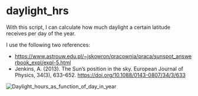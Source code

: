 # daylight_hrs
With this script, I can calculate how much daylight a certain latitude receives per day of the year.

I use the following two references:
- https://www.astrouw.edu.pl/~jskowron/pracownia/praca/sunspot_answerbook_expl/expl-5.html
- Jenkins, A. (2013). The Sun’s position in the sky. European Journal of Physics, 34(3), 633–652. https://doi.org/10.1088/0143-0807/34/3/633

![Daylight_hours_as_function_of_day_in_year](https://github.com/mauricehuguenin/daylight_hrs/assets/33047352/9de805d7-7b7b-41aa-b5a5-97021bccc41b)
